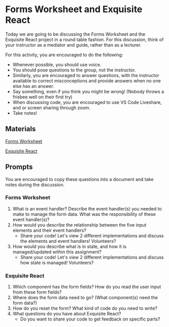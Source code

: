 # Forms Worksheet and Exquisite React

Today we are going to be discussing the Forms Worksheet and the Exquisite React project in a round table fashion. For this discussion, think of your instructor as a mediator and guide, rather than as a lecturer.

For this activity, you are encouraged to do the following:

* Whenever possible, you should use voice.
* You should pose questions to the group, not the instructor.
* Similarly, you are encouraged to answer questions, with the instructor available to correct misconceptions and provide answers when no one else has an answer.
* Say something, even if you think you might be wrong! (Nobody throws a frisbee well on their first try)
* When discussing code, you are encouraged to use VS Code Liveshare, and or screen sharing through zoom.
* Take notes!

## Materials
[Forms Worksheet](https://github.com/Ada-Developers-Academy/textbook-curriculum/blob/master/React/exercises/forms-worksheet.md)

[Exquisite React](https://github.com/Ada-C13/exquisite-react)


## Prompts
You are encouraged to copy these questions into a document and take notes during the discussion.

### Forms Worksheet

1. What is an event handler? Describe the event handler(s) you needed to make to manage the form data. What was the responsibility of these event handler(s)?
1. How would you describe the relationship between the five input elements and their event handlers?
    * Share your code! Let's view 2 different implementations and discuss the elements and event handlers! Volunteers?
1. How would you describe what is in state, and how it is managed/updated within this assignment?
    * Share your code! Let's view 2 different implementations and discuss how state is managed! Volunteers?

### Exquisite React

1. Which component has the form fields? How do you read the user input from these form fields?
1. Where does the form data need to go? (What component(s) need the form data?)
1. How do you reset the form? What kind of code do you need to write?
1. What questions do you have about Exquisite React?
    * Do you want to share your code to get feedback on specific parts?
